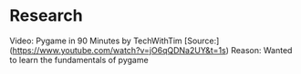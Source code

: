 # Research
Video: Pygame in 90 Minutes by TechWithTim
[Source:] (https://www.youtube.com/watch?v=jO6qQDNa2UY&t=1s)
Reason: Wanted to learn the fundamentals of pygame


